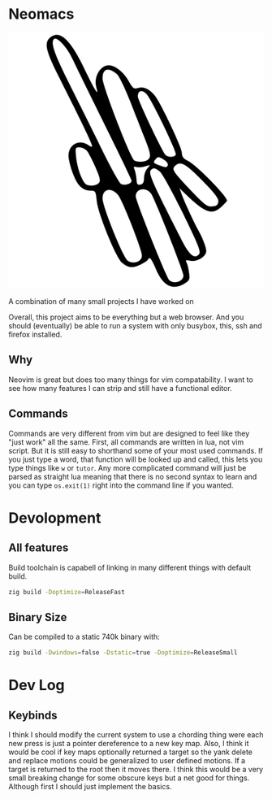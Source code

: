 # Neomacs
![Neomacs Banner Logo](./etc/neon.svg)

A combination of many small projects I have worked on

Overall, this project aims to be everything but a web browser. And you should
(eventually) be able to run a system with only busybox, this, ssh and firefox
installed.

## Why
Neovim is great but does too many things for vim compatability. I want to see
how many features I can strip and still have a functional editor.

## Commands
Commands are very different from vim but are designed to feel like they "just
work" all the same. First, all commands are written in lua, not vim script. But
it is still easy to shorthand some of your most used commands. If you just type
a word, that function will be looked up and called, this lets you type things
like `w` or `tutor`. Any more complicated command will just be parsed as
straight lua meaning that there is no second syntax to learn and you can type
`os.exit(1)` right into the command line if you wanted.

# Devolopment
## All features
Build toolchain is capabell of linking in many different things with default
build.
```bash
zig build -Doptimize=ReleaseFast
```

## Binary Size
Can be compiled to a static 740k binary with:
```bash
zig build -Dwindows=false -Dstatic=true -Doptimize=ReleaseSmall
```

# Dev Log
## Keybinds
I think I should modify the current system to use a chording thing were each
new press is just a pointer dereference to a new key map. Also, I think it
would be cool if key maps optionally returned a target so the yank delete and
replace motions could be generalized to user defined motions. If a target is
returned to the root then it moves there. I think this would be a very small
breaking change for some obscure keys but a net good for things. Although first
I should just implement the basics.
